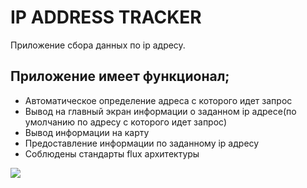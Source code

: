# IP ADDRESS TRACKER

Приложение сбора данных по ip адресу. 

## Приложение имеет функционал;

* Автоматическое определение адреса с которого идет запрос
* Вывод на главный экран информации о заданном ip адресе(по умолчанию по адресу с которого идет запрос)
* Вывод информации на карту
* Предоставление информации по заданному ip адресу
* Соблюдены стандарты flux архитектуры

![](address-tracker.gif)

